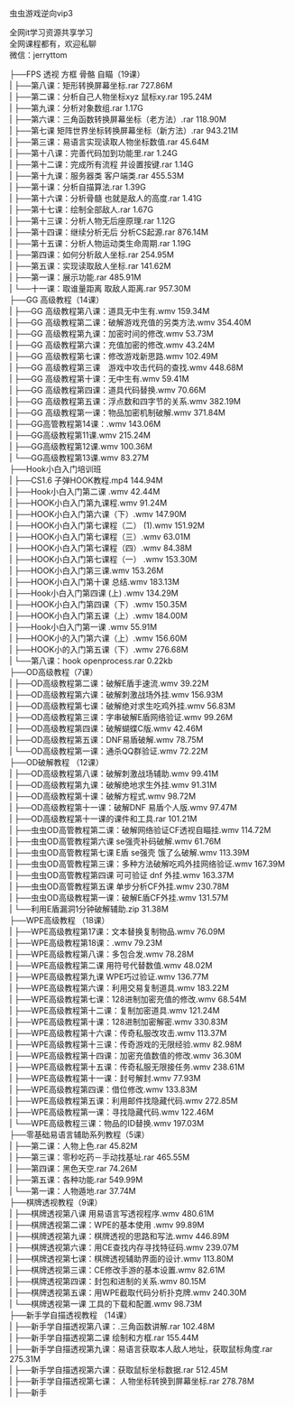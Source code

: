 虫虫游戏逆向vip3

全网it学习资源共享学习<br>全网课程都有，欢迎私聊<br>微信：jerryttom<br>

├──FPS 透视 方框 骨骼 自瞄（19课）<br> | ├──第八课：矩形转换屏幕坐标.rar 727.86M<br> | ├──第二课：分析自己人物坐标xyz 鼠标xy.rar 195.24M<br> | ├──第九课：分析对象数组.rar 1.17G<br> | ├──第六课：三角函数转换屏幕坐标（老方法）.rar 118.90M<br> | ├──第七课 矩阵世界坐标转换屏幕坐标（新方法）.rar 943.21M<br> | ├──第三课：易语言实现读取人物坐标数值.rar 45.64M<br> | ├──第十八课：完善代码加到功能里.rar 1.24G<br> | ├──第十二课：完成所有流程 并设置按键.rar 1.14G<br> | ├──第十九课：服务器类 客户端类.rar 455.53M<br> | ├──第十课：分析自描算法.rar 1.39G<br> | ├──第十六课：分析骨髓 也就是敌人的高度.rar 1.41G<br> | ├──第十七课：绘制全部敌人.rar 1.67G<br> | ├──第十三课：分析人物无后座原理.rar 1.12G<br> | ├──第十四课：继续分析无后 分析CS起源.rar 876.14M<br> | ├──第十五课：分析人物运动类生命周期.rar 1.19G<br> | ├──第四课：如何分析敌人坐标.rar 254.95M<br> | ├──第五课：实现读取敌人坐标.rar 141.62M<br> | ├──第一课：展示功能.rar 485.91M<br> | └──十一课：取谁量距离 取敌人距离.rar 957.30M<br> ├──GG 高级教程（14课）<br> | ├──GG 高级教程第八课：道具无中生有.wmv 159.34M<br> | ├──GG 高级教程第二课：破解游戏充值的另类方法.wmv 354.40M<br> | ├──GG 高级教程第九课：加密时间的修改.wmv 53.73M<br> | ├──GG 高级教程第六课：充值加密的修改.wmv 43.24M<br> | ├──GG 高级教程第七课：修改游戏新思路.wmv 102.49M<br> | ├──GG 高级教程第三课　游戏中攻击代码的查找.wmv 448.68M<br> | ├──GG 高级教程第十课：无中生有.wmv 59.41M<br> | ├──GG 高级教程第四课：道具代码替换.wmv 70.66M<br> | ├──GG 高级教程第五课：浮点数和四字节的关系.wmv 382.19M<br> | ├──GG 高级教程第一课：物品加密机制破解.wmv 371.84M<br> | ├──GG高管教程第14课：.wmv 143.06M<br> | ├──GG高级教程第11课.wmv 215.24M<br> | ├──GG高级教程第12课.wmv 100.36M<br> | └──GG高级教程第13课.wmv 83.27M<br> ├──Hook小白入门培训班<br> | ├──CS1.6 子弹HOOK教程.mp4 144.94M<br> | ├──Hook小白入门第二课 .wmv 42.44M<br> | ├──HOOK小白入门第九课程.wmv 91.24M<br> | ├──HOOK小白入门第六课（下）.wmv 147.90M<br> | ├──HOOK小白入门第七课程（二） (1).wmv 151.92M<br> | ├──HOOK小白入门第七课程（三）.wmv 63.01M<br> | ├──HOOK小白入门第七课程（四）.wmv 84.38M<br> | ├──HOOK小白入门第七课程（一） .wmv 153.30M<br> | ├──HOOK小白入门第三课.wmv 153.26M<br> | ├──HOOK小白入门第十课 总结.wmv 183.13M<br> | ├──Hook小白入门第四课 (上) .wmv 134.29M<br> | ├──HOOK小白入门第四课（下）.wmv 150.35M<br> | ├──HOOK小白入门第五课（上）.wmv 184.00M<br> | ├──Hook小白入门第一课 .wmv 55.91M<br> | ├──HOOK小的入门第六课（上）.wmv 156.60M<br> | ├──HOOK小的入门第五课（下）.wmv 276.68M<br> | └──第八课：hook openprocess.rar 0.22kb<br> ├──OD高级教程（7课）<br> | ├──OD高级教程第二课：破解E盾手速流.wmv 39.22M<br> | ├──OD高级教程第六课：破解刺激战场外挂.wmv 156.93M<br> | ├──OD高级教程第七课：破解绝对求生吃鸡外挂.wmv 56.83M<br> | ├──OD高级教程第三课：字串破解E盾网络验证.wmv 99.26M<br> | ├──OD高级教程第四课：破解蝴蝶C版.wmv 42.46M<br> | ├──OD高级教程第五课：DNF易盾破解.wmv 78.75M<br> | └──OD高级教程第一课：通杀QQ群验证.wmv 72.22M<br> ├──OD破解教程 （12课）<br> | ├──OD高级教程第八课：破解刺激战场辅助.wmv 99.41M<br> | ├──OD高级教程第九课：破解绝地求生外挂.wmv 91.31M<br> | ├──OD高级教程第十课：破解方程式.wmv 98.72M<br> | ├──OD高级教程第十一课：破解DNF 易盾个人版.wmv 97.47M<br> | ├──OD高级教程第十一课的课件和工具.rar 101.21M<br> | ├──虫虫OD高管教程第二课：破解网络验证CF透视自瞄挂.wmv 114.72M<br> | ├──虫虫OD高管教程第六课 se强壳补码破解.wmv 61.76M<br> | ├──虫虫OD高管教程第七课 E盾 se强壳 饿了么破解.wmv 113.39M<br> | ├──虫虫OD高管教程第三课：多种方法破解吃鸡外挂网络验证.wmv 167.39M<br> | ├──虫虫OD高管教程第四课 可可验证 dnf 外挂.wmv 163.37M<br> | ├──虫虫OD高管教程第五课 单步分析CF外挂.wmv 230.78M<br> | ├──虫虫OD高级教程第一课：破解E盾CF外挂.wmv 131.57M<br> | └──利用E盾漏洞1分钟破解辅助.zip 31.38M<br> ├──WPE高级教程 （18课）<br> | ├──WPE高级教程第17课：文本替换复制物品.wmv 76.09M<br> | ├──WPE高级教程第18课：.wmv 79.23M<br> | ├──WPE高级教程第八课：多包合发.wmv 78.28M<br> | ├──WPE高级教程第二课 用符号代替数值.wmv 48.02M<br> | ├──WPE高级教程第九课 WPE巧过验证.wmv 136.77M<br> | ├──WPE高级教程第六课：利用交易复制道具.wmv 183.22M<br> | ├──WPE高级教程第七课：128进制加密充值的修改.wmv 68.54M<br> | ├──WPE高级教程第十二课：复制加密道具.wmv 121.24M<br> | ├──WPE高级教程第十课：128进制加密解密.wmv 330.83M<br> | ├──WPE高级教程第十六课：传奇私服改攻击.wmv 113.37M<br> | ├──WPE高级教程第十三课：传奇游戏的无限经验.wmv 82.98M<br> | ├──WPE高级教程第十四课：加密充值数值的修改.wmv 36.30M<br> | ├──WPE高级教程第十五课：传奇私服无限接任务.wmv 238.61M<br> | ├──WPE高级教程第十一课：封号解封.wmv 77.93M<br> | ├──WPE高级教程第四课：借位修改.wmv 133.83M<br> | ├──WPE高级教程第五课：利用邮件找隐藏代码.wmv 272.85M<br> | ├──WPE高级教程第一课：寻找隐藏代码.wmv 122.46M<br> | └──WPE高级教程三课：物品的ID替换.wmv 197.03M<br> ├──零基础易语言辅助系列教程（5课）<br> | ├──第二课：人物上色.rar 45.82M<br> | ├──第三课：零秒吃药－手动找基址.rar 465.55M<br> | ├──第四课：黑色天空.rar 74.26M<br> | ├──第五课：各种功能.rar 549.99M<br> | └──第一课：人物遁地.rar 37.74M<br> ├──棋牌透视教程（9课）<br> | ├──棋牌透视第八课 用易语言写透视程序.wmv 480.61M<br> | ├──棋牌透视第二课：WPE的基本使用 .wmv 99.89M<br> | ├──棋牌透视第九课：棋牌透视的思路和写法.wmv 446.89M<br> | ├──棋牌透视第六课：用CE查找内存寻找特征码.wmv 239.07M<br> | ├──棋牌透视第七课：棋牌透视辅助界面的设计.wmv 113.80M<br> | ├──棋牌透视第三课：CE修改手游的基本设置.wmv 82.61M<br> | ├──棋牌透视第四课：封包和进制的关系.wmv 80.15M<br> | ├──棋牌透视第五课：用WPE截取代码分析扑克牌.wmv 240.30M<br> | └──棋牌透视第一课 工具的下载和配置.wmv 98.73M<br> ├──新手学自描透视教程 （14课）<br> | ├──新手学自描透视第八课：.三角函数讲解.rar 102.48M<br> | ├──新手学自描透视第二课 绘制和方框.rar 155.44M<br> | ├──新手学自描透视第九课：易语言获取本人敌人地址，获取鼠标角度.rar 275.31M<br> | ├──新手学自描透视第六课：获取鼠标坐标数据.rar 512.45M<br> | ├──新手学自描透视第七课： 人物坐标转换到屏幕坐标.rar 278.78M<br> | ├──新手